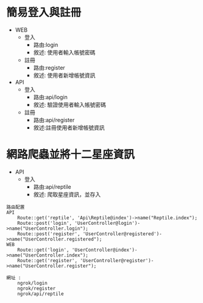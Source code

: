 # 簡易登入與註冊

-   WEB
    -   登入
        -   路由:login
        -   敘述: 使用者輸入帳號密碼
    -   註冊
        -   路由:register
        -   敘述: 使用者新增帳號資訊
-   API
    -   登入
        -   路由:api/login
        -   敘述: 驗證使用者輸入帳號密碼
    -   註冊
        -   路由:api/register
        -   敘述:註冊使用者新增帳號資訊

# 網路爬蟲並將十二星座資訊

-   API
    -   登入
        -   路由:api/reptile
        -   敘述: 爬取星座資訊，並存入

```
路由配置
API
    Route::get('reptile', 'Api\Reptile@index')->name("Reptile.index");
    Route::post('login', 'UserController@login')->name("UserController.login");
    Route::post('register', 'UserController@registered')->name("UserController.registered");
WEB
    Route::get('login', 'UserController@index')->name("UserController.index");
    Route::get('register', 'UserController@register')->name("UserController.register");

網址 :
    ngrok/login
    ngrok/register
    ngrok/api/reptile
```
